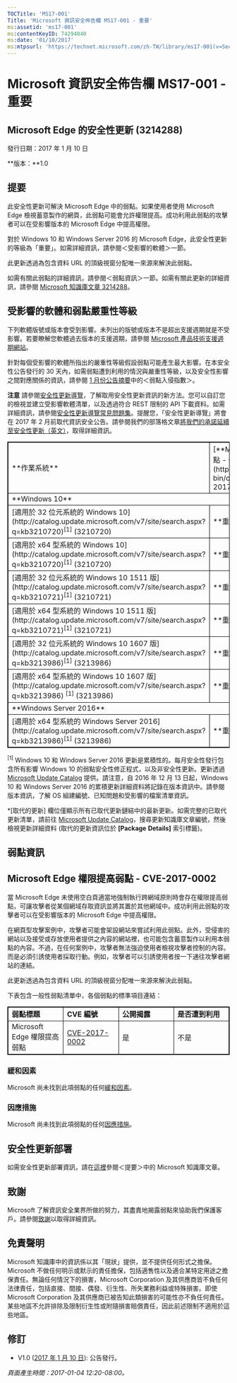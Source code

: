 ```yaml
---
TOCTitle: 'MS17-001'
Title: 'Microsoft 資訊安全佈告欄 MS17-001 - 重要'
ms:assetid: 'ms17-001'
ms:contentKeyID: 74294040
ms:date: '01/10/2017'
ms:mtpsurl: 'https://technet.microsoft.com/zh-TW/library/ms17-001(v=Security.10)'
---
```


Microsoft 資訊安全佈告欄 MS17-001 - 重要
========================================

Microsoft Edge 的安全性更新 (3214288)
-------------------------------------

發行日期：2017 年 1 月 10 日

**版本：**1.0

提要
----

<span id="sectionToggle0"></span>
此安全性更新可解決 Microsoft Edge 中的弱點。如果使用者使用 Microsoft Edge 檢視蓄意製作的網頁，此弱點可能會允許權限提高。成功利用此弱點的攻擊者可以在受影響版本的 Microsoft Edge 中提高權限。

對於 Windows 10 和 Windows Server 2016 的 Microsoft Edge，此安全性更新的等級為「重要」。如需詳細資訊，請參閱＜受影響的軟體＞一節。

此更新透過為包含資料 URL 的頂級視窗分配唯一來源來解決此弱點。

如需有關此弱點的詳細資訊，請參閱＜弱點資訊＞一節。如需有關此更新的詳細資訊，請參閱 [Microsoft 知識庫文章 3214288](https://support.microsoft.com/zh-tw/kb/3214288)。

受影響的軟體和弱點嚴重性等級
----------------------------

<span id="sectionToggle1"></span>
下列軟體版號或版本會受到影響。未列出的版號或版本不是超出支援週期就是不受影響。若要瞭解您軟體過去版本的支援週期，請參閱 [Microsoft 產品技術支援週期網站](http://go.microsoft.com/fwlink/?linkid=21742)。

針對每個受影響的軟體所指出的嚴重性等級假設弱點可能產生最大影響。在本安全性公告發行的 30 天內，如需弱點遭到利用的情況與嚴重性等級，以及安全性影響之間對應關係的資訊，請參閱 [1 月份公告摘要](https://technet.microsoft.com/zh-tw/library/security/ms16-jan)中的＜弱點入侵指數＞。

**注意** 請參閱[安全性更新導覽](https://portal.msrc.microsoft.com/zh-tw/security-guidance)，了解取用安全性更新資訊的新方法。您可以自訂您的檢視並建立受影響軟體清單，以及透過符合 REST 限制的 API 下載資料。如需詳細資訊，請參閱[安全性更新導覽常見問題集](https://portal.msrc.microsoft.com/zh-tw/security-guidance)。提醒您，「安全性更新導覽」將會在 2017 年 2 月前取代資訊安全公告。請參閱我們的部落格文章[將我們的承諾延續至安全性更新（英文）](https://blogs.technet.microsoft.com/msrc/2016/11/08/furthering-our-commitment-to-security-updates/)，取得詳細資訊。

 
<table style="border:1px solid black;">
<tr>
<td style="border:1px solid black;">
**作業系統**

</td>
<td style="border:1px solid black;">
[**Microsoft Edge 權限提高弱點 - CVE-2017-0002**](http://www.cve.mitre.org/cgi-bin/cvename.cgi?name=cve-2017-0002)

</td>
<td style="border:1px solid black;">
**取代的更新**

</td>
</tr>
<tr>
<td style="border:1px solid black;" colspan="3">
**Windows 10**

</td>
</tr>
<tr>
<td style="border:1px solid black;">
[適用於 32 位元系統的 Windows 10](http://catalog.update.microsoft.com/v7/site/search.aspx?q=kb3210720)<sup>[1]</sup>
(3210720)

</td>
<td style="border:1px solid black;">
**重要**   
權限提高

</td>
<td style="border:1px solid black;">
[3205383](https://support.microsoft.com/zh-tw/kb/3205383)

</td>
</tr>
<tr>
<td style="border:1px solid black;">
[適用於 x64 型系統的 Windows 10](http://catalog.update.microsoft.com/v7/site/search.aspx?q=kb3210720)<sup>[1]</sup>
(3210720)

</td>
<td style="border:1px solid black;">
**重要**   
權限提高

</td>
<td style="border:1px solid black;">
[3205383](https://support.microsoft.com/zh-tw/kb/3205383)

</td>
</tr>
<tr>
<td style="border:1px solid black;">
[適用於 32 位元系統的 Windows 10 1511 版](http://catalog.update.microsoft.com/v7/site/search.aspx?q=kb3210721)<sup>[1]</sup>
(3210721)

</td>
<td style="border:1px solid black;">
**重要**   
權限提高

</td>
<td style="border:1px solid black;">
[3205386](https://support.microsoft.com/zh-tw/kb/3205386)

</td>
</tr>
<tr>
<td style="border:1px solid black;">
[適用於 x64 型系統的 Windows 10 1511 版](http://catalog.update.microsoft.com/v7/site/search.aspx?q=kb3210721)<sup>[1]</sup>
(3210721)

</td>
<td style="border:1px solid black;">
**重要**   
權限提高

</td>
<td style="border:1px solid black;">
[3205386](https://support.microsoft.com/zh-tw/kb/3205386)

</td>
</tr>
<tr>
<td style="border:1px solid black;">
[適用於 32 位元系統的 Windows 10 1607 版](http://catalog.update.microsoft.com/v7/site/search.aspx?q=kb3213986)<sup>[1]</sup>
(3213986)

</td>
<td style="border:1px solid black;">
**重要**   
權限提高

</td>
<td style="border:1px solid black;">
[3206632](https://support.microsoft.com/zh-tw/kb/3206632)

</td>
</tr>
<tr>
<td style="border:1px solid black;">
[適用於 x64 型系統的 Windows 10 1607 版](http://catalog.update.microsoft.com/v7/site/search.aspx?q=kb3213986) <sup>[1]</sup>
(3213986)

</td>
<td style="border:1px solid black;">
**重要**   
權限提高

</td>
<td style="border:1px solid black;">
[3206632](https://support.microsoft.com/zh-tw/kb/3206632)

</td>
</tr>
<tr>
<td style="border:1px solid black;" colspan="3">
**Windows Server 2016**

</td>
</tr>
<tr>
<td style="border:1px solid black;">
[適用於 x64 型系統的 Windows Server 2016](http://catalog.update.microsoft.com/v7/site/search.aspx?q=kb3213986)<sup>[1]</sup>
(3213986)

</td>
<td style="border:1px solid black;">
**重要**   
權限提高

</td>
<td style="border:1px solid black;">
[3206632](https://support.microsoft.com/zh-tw/kb/3206632)

</td>
</tr>
</table>
 
<sup>[1]</sup> Windows 10 和 Windows Server 2016 更新是累積性的。每月安全性發行包含所有影響 Windows 10 的弱點安全性修正程式，以及非安全性更新。更新透過 [Microsoft Update Catalog](http://www.catalog.update.microsoft.com/home.aspx) 提供。請注意，自 2016 年 12 月 13 日起，Windows 10 和 Windows Server 2016 的累積更新詳細資料將記錄在版本資訊中。請參閱版本資訊，了解 OS 組建編號、已知問題和受影響的檔案清單資訊。

\*\[取代的更新\] 欄位僅顯示所有已取代更新鏈結中的最新更新。如需完整的已取代更新清單，請前往 [Microsoft Update Catalog](http://www.catalog.update.microsoft.com/home.aspx)，搜尋更新知識庫文章編號，然後檢視更新詳細資料 (取代的更新資訊位於 **\[Package** **Details\]** 索引標籤)。

弱點資訊
--------

<span id="sectionToggle2"></span>
Microsoft Edge 權限提高弱點 - CVE-2017-0002
-------------------------------------------

當 Microsoft Edge 未使用空白頁適當地強制執行跨網域原則時會存在權限提高弱點，可讓攻擊者從某個網域存取資訊並將其置於其他網域中。成功利用此弱點的攻擊者可以在受影響版本的 Microsoft Edge 中提高權限。

在網頁型攻擊案例中，攻擊者可能會架設網站來嘗試利用此弱點。此外，受侵害的網站以及接受或存放使用者提供之內容的網站裡，也可能包含蓄意製作以利用本弱點的內容。不過，在任何案例中，攻擊者無法強迫使用者檢視攻擊者控制的內容。而是必須引誘使用者採取行動。例如，攻擊者可以引誘使用者按一下通往攻擊者網站的連結。

此更新透過為包含資料 URL 的頂級視窗分配唯一來源來解決此弱點。

下表包含一般性弱點清單中，各個弱點的標準項目連結：

 
<table style="border:1px solid black;">
<colgroup>
<col width="25%" />
<col width="25%" />
<col width="25%" />
<col width="25%" />
</colgroup>
<tbody>
<tr class="odd">
<td style="border:1px solid black;"><strong>弱點標題</strong></td>
<td style="border:1px solid black;"><strong>CVE 編號</strong></td>
<td style="border:1px solid black;"><strong>公開揭露</strong></td>
<td style="border:1px solid black;"><strong>是否遭到利用</strong></td>
</tr>
<tr class="even">
<td style="border:1px solid black;">Microsoft Edge 權限提高弱點</td>
<td style="border:1px solid black;"><a href="http://www.cve.mitre.org/cgi-bin/cvename.cgi?name=cve-2017-0002">CVE-2017-0002</a></td>
<td style="border:1px solid black;">是</td>
<td style="border:1px solid black;">不是</td>
</tr>
</tbody>
</table>
  
### 緩和因素
  
Microsoft 尚未找到此項弱點的任何[緩和因素](https://technet.microsoft.com/zh-tw/library/security/dn848375.aspx)。
  
### 因應措施
  
Microsoft 尚未找到此項弱點的任何[因應措施](https://technet.microsoft.com/zh-tw/library/security/dn848375.aspx)。
  
安全性更新部署  
--------------
  
<span id="sectionToggle3"></span>
如需安全性更新部署資訊，請在[這裡](https://technet.microsoft.com/zh-TW/library/bulletin_(v=Security.10))參閱＜提要＞中的 Microsoft 知識庫文章。
  
致謝  
----
  
<span id="sectionToggle4"></span>
Microsoft 了解資訊安全業界所做的努力，其盡責地揭露弱點來協助我們保護客戶。請參閱[致謝](https://technet.microsoft.com/zh-tw/library/security/mt745121.aspx)以取得詳細資訊。
  
免責聲明  
--------
  
<span id="sectionToggle5"></span>
Microsoft 知識庫中的資訊係以其「現狀」提供，並不提供任何形式之擔保。Microsoft 不做任何明示或默示的責任擔保，包括適售性以及適合某特定用途之擔保責任。無論任何情況下的損害，Microsoft Corporation 及其供應商皆不負任何法律責任，包括直接、間接、偶發、衍生性、所失業務利益或特殊損害。即使 Microsoft Corporation 及其供應商已被告知此類損害的可能性亦不負任何責任。某些地區不允許排除及限制衍生性或附隨損害賠償責任，因此前述限制不適用於這些地區。
  
修訂  
----
  
<span id="sectionToggle6"></span>
-   V1.0 ([2017 年 1 月 10 日](https://technet.microsoft.com/zh-TW/library/bulletin_publisheddate(v=Security.10))): 公告發行。
  
*頁面產生時間：2017-01-04 12:20-08:00。*
